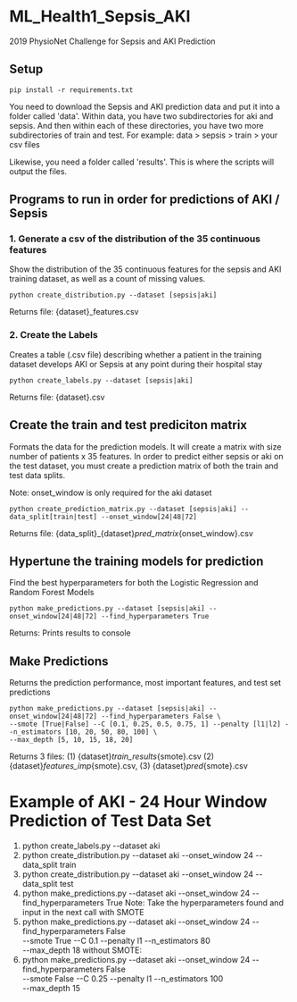 # ML_Health1_Sepsis_AKI
2019 PhysioNet Challenge for Sepsis and AKI Prediction

## Setup
```
pip install -r requirements.txt
```
You need to download the Sepsis and AKI prediction data and put it into
a folder called 'data'. Within data, you have two subdirectories for aki and
sepsis. And then within each of these directories, you have two more
subdirectories of train and test. For example:
data > sepsis > train > your csv files

Likewise, you need a folder called 'results'. This is where the scripts will
output the files.

## Programs to run in order for predictions of AKI / Sepsis
### 1. Generate a csv of the distribution of the 35 continuous features
Show the distribution of the 35 continuous features for the sepsis and
AKI training dataset, as well as a count of missing values. 
```
python create_distribution.py --dataset [sepsis|aki]
```
Returns file: {dataset}_features.csv 

### 2. Create the Labels
Creates a table (.csv file) describing whether a patient in the training dataset
develops AKI or Sepsis at any point during their hospital stay
```
python create_labels.py --dataset [sepsis|aki]
```
Returns file: {dataset}.csv 

## Create the train and test prediciton matrix
Formats the data for the prediction models. It will create a matrix with size
number of patients x 35 features. In order to predict either sepsis or aki
on the test dataset, you must create a prediction matrix of both the train and
test data splits.

Note: onset_window is only required for the aki dataset
```
python create_prediction_matrix.py --dataset [sepsis|aki] --data_split[train|test] --onset_window[24|48|72]
```
Returns file: {data_split}_{dataset}_pred_matrix_{onset_window}.csv 

## Hypertune the training models for prediction
Find the best hyperparameters for both the Logistic Regression and Random Forest Models
```
python make_predictions.py --dataset [sepsis|aki] --onset_window[24|48|72] --find_hyperparameters True
```
Returns: Prints results to console

## Make Predictions
Returns the prediction performance, most important features, and test set predictions
```
python make_predictions.py --dataset [sepsis|aki] --onset_window[24|48|72] --find_hyperparameters False \
--smote [True|False] --C [0.1, 0.25, 0.5, 0.75, 1] --penalty [l1|l2] --n_estimators [10, 20, 50, 80, 100] \
--max_depth [5, 10, 15, 18, 20]
```
Returns 3 files: (1) {dataset}_train_results_{smote}.csv (2) {dataset}_features_imp_{smote}.csv, (3) {dataset}_pred_{smote}.csv

# Example of AKI - 24 Hour Window Prediction of Test Data Set
1. python create_labels.py --dataset aki
2. python create_distribution.py --dataset aki --onset_window 24 --data_split train
3. python create_distribution.py --dataset aki --onset_window 24 --data_split test
4. python make_predictions.py --dataset aki --onset_window 24 --find_hyperparameters True
Note: Take the hyperparameters found and input in the next call
with SMOTE
5. python make_predictions.py --dataset aki --onset_window 24 --find_hyperparameters False \
--smote True --C 0.1 --penalty l1 --n_estimators 80 \
--max_depth 18
without SMOTE:
6. python make_predictions.py --dataset aki --onset_window 24 --find_hyperparameters False \
--smote False --C 0.25 --penalty l1 --n_estimators 100 \
--max_depth 15
